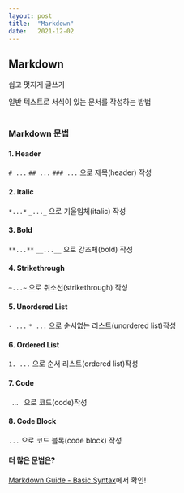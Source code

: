 ```yaml
---
layout: post
title:  "Markdown"
date:   2021-12-02
---
```


## Markdown
<p>쉽고 멋지게 글쓰기</p>

일반 텍스트로 서식이 있는 문서를 작성하는 방법
<br>
<br>

### Markdown 문법
#### 1. Header
`# ...`
`## ...`
`### ...` 으로 제목(header) 작성
<br>

#### 2. Italic
`*...*`
`_..._`  으로 기울임체(italic) 작성
<br>

#### 3. Bold
`**...**`
`__...__` 으로 강조체(bold) 작성
<br>

#### 4. Strikethrough
`~...~` 으로 취소선(strikethrough) 작성
<br>

#### 5. Unordered List
`- ...`
`* ...` 으로 순서없는 리스트(unordered list)작성
<br>

#### 6. Ordered List
`1. ...`  으로 순서 리스트(ordered list)작성
<br>

#### 7. Code
` `...` ` 으로 코드(code)작성
<br>

#### 8. Code Block
```...``` 으로 코드 블록(code block) 작성
<br>

#### 더 많은 문법은?
<a href = "https://www.markdownguide.org/basic-syntax#code" target="blank">Markdown Guide - Basic Syntax</a>에서 확인!